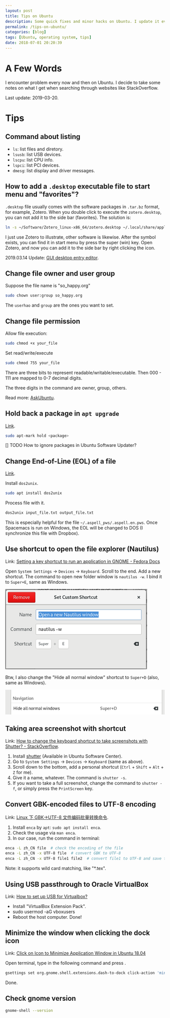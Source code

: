 ```yaml
---
layout: post
title: Tips on Ubuntu
description: Some quick fixes and minor hacks on Ubuntu. I update it every now and then.
permalink: /tips-on-ubuntu/
categories: [blog]
tags: [Ubuntu, operating system, tips]
date: 2018-07-01 20:20:39 
---
```


# A Few Words

I encounter problem every now and then on Ubuntu. I decide to take some notes on what I get when searching through websites like StackOverflow.

Last update: 2019-03-20.

# Tips

## Command about listing

-   `ls`: list files and diretory.
-   `lsusb`: list USB devices.
-   `lscpu`: list CPU info.
-   `lspci`: list PCI devices.
-   `dmesg`: list display and driver messages.

## How to add a `.desktop` executable file to start menu and "favorites"?

`.desktop` file usually comes with the software packages in `.tar.bz` format, for example, Zotero. When you double click to execute the `zotero.desktop`, you can not add it to the side bar (favorites). The solution is:

```sh
ln -s ~/Software/Zotero_linux-x86_64/zotero.desktop ~/.local/share/applications
```

I just use Zotero to illustrate, other software is likewise. After the symbol exists, you can find it in start menu by press the super (win) key. Open Zotero, and now you can add it to the side bar by right clicking the icon.

2019.03.14 Update: [GUI desktop entry editor](https://askubuntu.com/questions/854373/how-to-create-a-desktop-shortcut/854398).

## Change file owner and user group

Suppose the file name is "so\_happy.org"

```sh
sudo chown user:group so_happy.org
```

The `userhao` and `group` are the ones you want to set.

## Change file permission

Allow file execution:

```sh
sudo chmod +x your_file
```

Set read/write/execute

```sh
sudo chmod 755 your_file
```

There are three bits to represent readable/writable/executable. Then 000 - 111 are mapped to 0-7 decimal digits.

The three digits in the command are owner, group, others.

Read more: [AskUbuntu](https://askubuntu.com/q/932713).

## Hold back a package in `apt upgrade`

[Link](https://askubuntu.com/questions/99774/exclude-packages-from-apt-get-upgrade).

```sh
sudo apt-mark hold <package>
```

[] TODO How to ignore packages in Ubuntu Software Updater?

## Change End-of-Line (EOL) of a file

[Link](https://askubuntu.com/questions/803162/how-to-change-windows-line-ending-to-unix-version).

Install `dos2unix`.

```sh
sudo apt install dos2unix
```

Process file with it.

```sh
dos2unix input_file.txt output_file.txt
```

This is especially helpful for the file `~/.aspell_pws/.aspell.en.pws`. Once Spacemacs is run on Windows, the EOL will be changed to DOS (I synchronize this file with Dropbox).

## Use shortcut to open the file explorer (Nautilus)

Link: [Setting a key shortcut to run an application in GNOME - Fedora Docs](https://docs.fedoraproject.org/en-US/quick-docs/proc_setting-key-shortcut/)

Open `System Settings` -> `Devices` -> `Keyboard`. Scroll to the end. Add a new shortcut. The command to open new folder window is `nautilus -w`. I bind it to `Super+E`, same as Windows.

![img](../assets/post-img/tips-on-ubuntu/add-shortcut.png "Change shortcut")

Btw, I also change the "Hide all normal window" shortcut to `Super+D` (also, same as Windows).

![img](../assets/post-img/tips-on-ubuntu/show-desktop-shortcut.png "Change shortcut")

## Taking area screenshot with shortcut

Link: [How to change the keyboard shortcut to take screenshots with Shutter? - StackOverflow](https://askubuntu.com/questions/456985/how-to-change-the-keyboard-shortcut-to-take-screenshots-with-shutter).

1.  Install [shutter](http://shutter-project.org/downloads/) (Available in Ubuntu Software Center).
2.  Go to `System Settings` -> `Devices` -> `Keyboard` (same as above).
3.  Scroll down to the bottom, add a personal shortcut (`Ctrl` + `Shift` + `Alt` + `Z` for me).
4.  Give it a name, whatever. The command is `shutter -s`.
5.  If you want to take a full screenshot, change the command to `shutter -f`, or simply press the `PrintScreen` key.

## Convert GBK-encoded files to UTF-8 encoding

Link: [Linux 下 GBK->UTF-8 文件编码批量转换命令](https://blog.csdn.net/a280606790/article/details/8504133).

1.  Install `enca` by `apt`: `sudo apt install enca`.
2.  Check the usage via `man enca`.
3.  In our case, run the command in terminal:

```sh
enca -L zh_CN file  # check the encoding of the file
enca -L zh_CN -x UTF-8 file  # convert GBK to UTF-8
enca -L zh_CN -x UTF-8 file1 file2  # convert file1 to UTF-8 and save to file2
```

Note: it supports wild card matching, like "\*.tex".

## Using USB passthrough to Oracle VirtualBox

Link: [How to set up USB for Virtualbox?](https://askubuntu.com/questions/25596/how-to-set-up-usb-for-virtualbox)

-   Install "VirtualBox Extension Pack".
-   sudo usermod -aG vboxusers <username>
-   Reboot the host computer. Done!

## Minimize the window when clicking the dock icon

Link: [Click on Icon to Minimize Application Window in Ubuntu 18.04](http://tipsonubuntu.com/2018/04/15/click-icon-minimize-application-window-ubuntu-18-04/)

Open terminal, type in the following command and press <Enter>.

```sh
gsettings set org.gnome.shell.extensions.dash-to-dock click-action 'minimize'
```

Done.

## Check gnome version

```sh
gnome-shell --version
```
